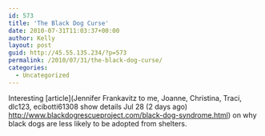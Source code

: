 ```yaml
---
id: 573
title: 'The Black Dog Curse'
date: 2010-07-31T11:03:37+00:00
author: Kelly
layout: post
guid: http://45.55.135.234/?p=573
permalink: /2010/07/31/the-black-dog-curse/
categories:
  - Uncategorized
---
```

Interesting [article](Jennifer Frankavitz  to me, Joanne, Christina, Traci, dlc123, ecibotti61308 	 show details Jul 28 (2 days ago) 	 http://www.blackdogrescueproject.com/black-dog-syndrome.html) on why black dogs are less likely to be adopted from shelters.